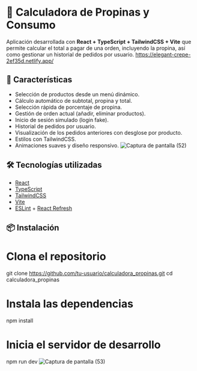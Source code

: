 
# 🧮 Calculadora de Propinas y Consumo

Aplicación desarrollada con **React + TypeScript + TailwindCSS + Vite** que permite calcular el total a pagar de una orden, incluyendo la propina, así como gestionar un historial de pedidos por usuario.
https://elegant-crepe-2ef35d.netlify.app/
## 🚀 Características

- Selección de productos desde un menú dinámico.
- Cálculo automático de subtotal, propina y total.
- Selección rápida de porcentaje de propina.
- Gestión de orden actual (añadir, eliminar productos).
- Inicio de sesión simulado (login fake).
- Historial de pedidos por usuario.
- Visualización de los pedidos anteriores con desglose por producto.
- Estilos con TailwindCSS.
- Animaciones suaves y diseño responsivo.
![Captura de pantalla (52)](https://github.com/user-attachments/assets/ed39556e-68e6-4179-8935-8c810f100ffa)

## 🛠️ Tecnologías utilizadas

- [React](https://react.dev/)
- [TypeScript](https://www.typescriptlang.org/)
- [TailwindCSS](https://tailwindcss.com/)
- [Vite](https://vitejs.dev/)
- [ESLint](https://eslint.org/) + [React Refresh](https://github.com/vitejs/vite-plugin-react/tree/main/packages/plugin-react-refresh)

## 📦 Instalación
# Clona el repositorio
git clone https://github.com/tu-usuario/calculadora_propinas.git
cd calculadora_propinas

# Instala las dependencias
npm install

# Inicia el servidor de desarrollo
npm run dev
![Captura de pantalla (53)](https://github.com/user-attachments/assets/79364bc3-e13b-4526-99a0-b2bc32fedfe4)


